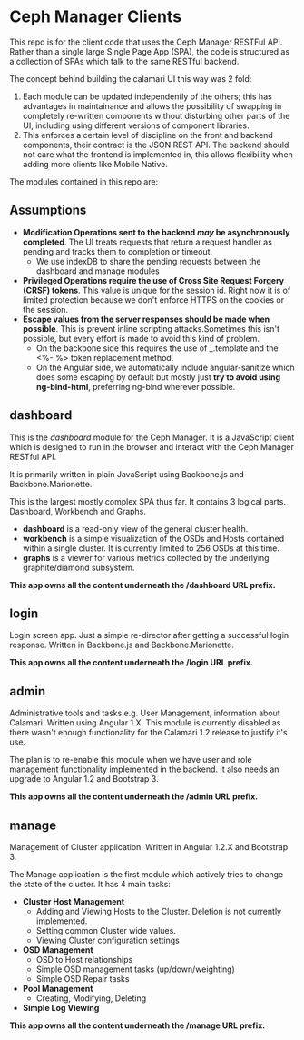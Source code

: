 Ceph Manager Clients
===================

This repo is for the client code that uses the Ceph Manager RESTFul API. Rather than a single large Single Page App (SPA), the code is structured as a collection of SPAs which talk to the same RESTful backend.

The concept behind building the calamari UI this way was 2 fold:

  1. Each module can be updated independently of the others; this has advantages in maintainance and allows the possibility of swapping in completely re-written components without disturbing other parts of the UI, including using different versions of component libraries.
  2. This enforces a certain level of discipline on the front and backend components, their contract is the JSON REST API. The backend should not care what the frontend is implemented in, this allows flexibility when adding more clients like Mobile Native.

The modules contained in this repo are:

Assumptions
-----------

* **Modification Operations sent to the backend *may* be asynchronously completed**. The UI treats requests that return a request handler as pending and tracks them to completion or timeout.
  * We use indexDB to share the pending requests between the dashboard and manage modules
* **Privileged Operations require the use of Cross Site Request Forgery (CRSF) tokens**. This value is unique for the session id. Right now it is of limited protection because we don't enforce HTTPS on the cookies or the session.
* **Escape values from the server responses should be made when possible**. This is prevent inline scripting attacks.Sometimes this isn't possible, but every effort is made to avoid this kind of problem.
  * On the backbone side this requires the use of _.template and the <%- %> token replacement method.
  * On the Angular side, we automatically include angular-sanitize which does some escaping by default but mostly just **try to avoid using ng-bind-html**, preferring ng-bind wherever possible.


dashboard
---------

This is the *dashboard* module for the Ceph Manager. It is a JavaScript client which is designed to run in the browser and interact with the Ceph Manager RESTful API.

It is primarily written in plain JavaScript using Backbone.js and Backbone.Marionette.

This is the largest mostly complex SPA thus far. It contains 3 logical parts. Dashboard, Workbench and Graphs. 

 * **dashboard** is a read-only view of the general cluster health.
 * **workbench** is a simple visualization of the OSDs and Hosts contained within a single cluster. It is currently limited to 256 OSDs at this time.
 * **graphs** is a viewer for various metrics collected by the underlying graphite/diamond subsystem.
 
**This app owns all the content underneath the /dashboard URL prefix.**
 
login
-----

Login screen app. Just a simple re-director after getting a successful login response. Written in Backbone.js and Backbone.Marionette.

**This app owns all the content underneath the /login URL prefix.**

admin
-----

Administrative tools and tasks e.g. User Management, information about Calamari. Written using Angular 1.X. This module is currently disabled as there wasn't enough functionality for the Calamari 1.2 release to justify it's use.

The plan is to re-enable this module when we have user and role management functionality implemented in the backend. It also needs an upgrade to Angular 1.2 and Bootstrap 3.

**This app owns all the content underneath the /admin URL prefix.**

manage
------

Management of Cluster application. Written in Angular 1.2.X and Bootstrap 3.

The Manage application is the first module which actively tries to change the state of the cluster. It has 4 main tasks:

 * **Cluster Host Management** 
   * Adding and Viewing Hosts to the Cluster. Deletion is not currently implemented.
   * Setting common Cluster wide values.
   * Viewing Cluster configuration settings
 * **OSD Management**
   * OSD to Host relationships
   * Simple OSD management tasks (up/down/weighting)
   * Simple OSD Repair tasks
 * **Pool Management**
   * Creating, Modifying, Deleting
 * **Simple Log Viewing**

**This app owns all the content underneath the /manage URL prefix.**
